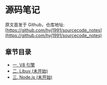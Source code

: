 # 源码笔记

原文首发于 Github，仓库地址: [https://github.com/hyj1991/sourcecode_notes](https://github.com/hyj1991/sourcecode_notes)

## 章节目录

* [一. V8 引擎](/V8.html)
* [二. Libuv (未开始)](/)
* [三. Node.js (未开始)](/)